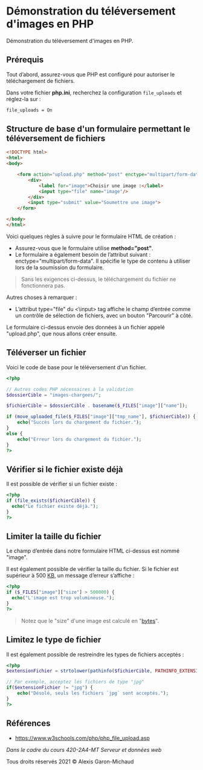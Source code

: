 # Démonstration du téléversement d'images en PHP

Démonstration du téléversement d'images en PHP.

## Prérequis

Tout d’abord, assurez-vous que PHP est configuré pour autoriser le téléchargement de fichiers.

Dans votre fichier __php.ini__, recherchez la configuration `file_uploads` et réglez-la sur :

```txt
file_uploads = On
```

## Structure de base d'un formulaire permettant le téléversement de fichiers

```html
<!DOCTYPE html>
<html>
<body>

    <form action="upload.php" method="post" enctype="multipart/form-data">
        <div>
            <label for="image">Choisir une image :</label>
            <input type="file" name="image"/>
        </div>
        <input type="submit" value="Soumettre une image">
    </form>

</body>
</html>
```

Voici quelques règles à suivre pour le formulaire HTML de création :

- Assurez-vous que le formulaire utilise __method="post"__.
- Le formulaire a également besoin de l’attribut suivant : enctype="multipart/form-data". Il spécifie le type de contenu à utiliser lors de la soumission du formulaire.

> Sans les exigences ci-dessus, le téléchargement du fichier ne fonctionnera pas.

Autres choses à remarquer :

- L’attribut type="file" du <\input> tag affiche le champ d’entrée comme un contrôle de sélection de fichiers, avec un bouton "Parcourir" à côté.

Le formulaire ci-dessus envoie des données à un fichier appelé "upload.php", que nous allons créer ensuite.

## Téléverser un fichier

Voici le code de base pour le téléversement d'un fichier.

```php
<?php

// Autres codes PHP nécessaires à la validation
$dossierCible = "images-chargees/";

$fichierCible = $dossierCible . basename($_FILES["image"]["name"]);

if (move_uploaded_file($_FILES["image"]["tmp_name"], $fichierCible)) {
    echo("Succès lors du chargement du fichier.");
}
else {
    echo("Erreur lors du chargement du fichier.");
}
?>
```

## Vérifier si le fichier existe déjà

Il est possible de vérifier si un fichier existe :

```php
<?php
if (file_exists($fichierCible)) {
  echo("Le fichier existe déjà.");
}
?>
```

## Limiter la taille du fichier

Le champ d’entrée dans notre formulaire HTML ci-dessus est nommé "image".

Il est également possible de vérifier la taille du fichier. Si le fichier est supérieur à 500 [KB](https://en.wikipedia.org/wiki/KB), un message d’erreur s’affiche :

```php
<?php
if ($_FILES["image"]["size"] > 500000) {
  echo("L'image est trop volumineuse.");
}
?>
```

> Notez que le "size" d'une image est calculé en "[bytes](https://fr.wikipedia.org/wiki/Byte#:~:text=font%2036%20bits.-,Distinction%20entre%20byte%20et%20octet,des%20bytes%20de%20huit%20bits.)".

## Limitez le type de fichier

Il est également possible de restreindre les types de fichiers acceptés :

```php
<?php
$extensionFichier = strtolower(pathinfo($fichierCible, PATHINFO_EXTENSION));

// Par exemple, acceptez les fichiers de type "jpg"
if($extensionFichier != "jpg") {
    echo("Désolé, seuls les fichiers `jpg` sont acceptés.");
}
?>
```

## Références

- <https://www.w3schools.com/php/php_file_upload.asp>

_Dans le cadre du cours 420-2A4-MT Serveur et données web_

Tous droits réservés 2021 © Alexis Garon-Michaud
